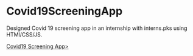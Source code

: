 # Covid19ScreeningApp
<p> Designed Covid 19 screening app in an internship with interns.pks using HTMl/CSS/JS. </p>
<a href="https://arsalan40.github.io/Covid19ScreeningApp">Covid19 Screening App></a>
